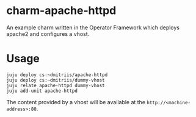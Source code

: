 # charm-apache-httpd

An example charm written in the Operator Framework which deploys apache2 and configures a vhost.

# Usage

```
juju deploy cs:~dmitriis/apache-httpd
juju deploy cs:~dmitriis/dummy-vhost
juju relate apache-httpd dummy-vhost
juju add-unit apache-httpd
```

The content provided by a vhost will be available at the `http://<machine-address>:80`.
